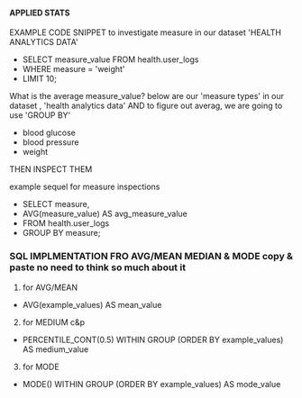 #### APPLIED STATS
EXAMPLE CODE SNIPPET to investigate measure in our dataset 'HEALTH ANALYTICS DATA'
- SELECT measure_value FROM health.user_logs
- WHERE measure = 'weight'
- LIMIT 10;

What is the average measure_value? below are our 'measure types' in our dataset , 'health analytics data' AND to figure out averag, we are going to use 'GROUP BY'
- blood glucose
- blood pressure
- weight

THEN INSPECT THEM 

example sequel for measure inspections
- SELECT
 measure,
 - AVG(measure_value) AS avg_measure_value
- FROM
  health.user_logs
- GROUP BY
 measure;
 
 ### SQL IMPLMENTATION FRO AVG/MEAN MEDIAN & MODE copy & paste no need to think so much about it
 1. for AVG/MEAN
 - AVG(example_values) AS mean_value
 2. for MEDIUM c&p
 - PERCENTILE_CONT(0.5) WITHIN GROUP (ORDER BY example_values) AS medium_value
 3. for MODE
 - MODE() WITHIN GROUP (ORDER BY example_values) AS mode_value
  
